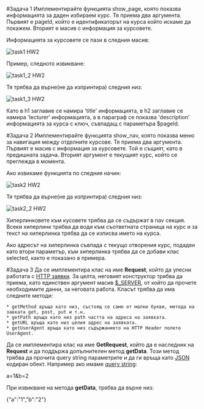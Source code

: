 #Задача 1
Имплементирайте функцията show_page, която показва информацията за даден избираем курс. Тя приема два аргумента. Първият е pageId, който е идентификаторът на курса който искаме да покажем. Вторият е масив с информация за курсовете.

Информацията за курсовете се пази в следния масив:

![task1 HW2](https://cloud.githubusercontent.com/assets/8988578/19660965/8e469862-9a3a-11e6-8660-6707de5bd05f.png)

Пример, следното извикване:

![task1_2 HW2](https://cloud.githubusercontent.com/assets/8988578/19661109/1661e2e2-9a3b-11e6-89f2-fd8eecc04cf6.png)

Тя трябва да върне(не да изпринтира) следния низ:

![task1_3 HW2](https://cloud.githubusercontent.com/assets/8988578/19661110/167122ac-9a3b-11e6-9292-ebe2ad9de5e2.png)

Като в h1 заглавие се намира 'title' информацията, в h2 заглавие се намира 'lecturer' информацията, а в параграф се показва 'description' информацията за курса с ключ, съвпадащ с параметъра $pageId.

#Задача 2
Имплементирайте функцията show_nav, която показва меню за навигация между отделните курсове. Тя приема два аргумента. Първият е масив с информация за курсовете. Той е същият, като в предишната задача. Вторият аргумент е текущият курс, който се преглежда в момента.

Ако извикаме функцията по следния начин:

![task2 HW2](https://cloud.githubusercontent.com/assets/8988578/19661240/a5ea8edc-9a3b-11e6-805b-028d2ee175d6.png)

Тя трябва да върне(не да изпринтира) следния низ:

![task2_2 HW2](https://cloud.githubusercontent.com/assets/8988578/19661241/a5ec607c-9a3b-11e6-9f1c-55518a8f949b.png)

Хиперлинковете към кусовете трябва да се съдържат в nav секция. Всеки хиперлинк трябва да води към съответната страница на курс и за текст на хиперлинка трябва да се изписва името на курса.

Ако адресът на хиперлинка съвпада с текущо отворения курс, подаден като втори параметър, към хиперлинка трябва да се добави клас selected, както е показано в примера.

#Задача 3
Да се имплементира клас на име **Request**, който да улесни работата с [HTTP заявки](https://www.w3.org/Protocols/rfc2616/rfc2616-sec5.html). За целта, неговият конструктор трябва да приема, като единствен аргумент масив [$_SERVER](http://php.net/manual/en/reserved.variables.server.php), от който да прочете необходимите данни, за неговата работа. Класът трябва да има следните методи:

    * getMethod връща като низ, състоящ се само от малки букви, метода на завката get, post, put и т.н.
    * getPath връща като низ path частта на адреса на заявката.
    * getURL връща като низ целия адрес на заявката.
    * getUserAgent връща като низ съдържанието на HTTP Header полето UserAgent.
    
Да се имплементира клас на име **GetRequest**, който да е наследник на **Request** и да поддържа допълнителен метод **getData**. Този метод трябва да прочита query string параметрите и да ги връща като [JSON](http://www.json.org/) кодиран обект. Например ако имаме [query string](https://en.wikipedia.org/wiki/Query_string):

а=1&b=2

При извикване на метода **getData**, трябва да върне низ:

{"a":"1","b":"2"}
